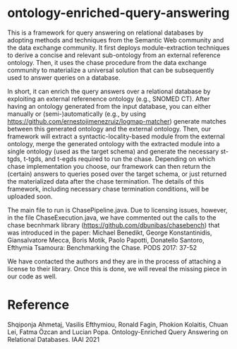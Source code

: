 # ontology-enriched-query-answering

This is a framework for query answering on relational databases by adopting methods and techniques from the Semantic Web community and the data exchange community. 
It first deploys module-extraction techniques to derive a concise and relevant sub-ontology from an external reference ontology. Then, it uses the chase procedure from the data exchange community to materialize a universal solution that can be subsequently used to answer queries on a database. 

In short, it can enrich the query answers over a relational database by exploiting an external referenence ontology (e.g., SNOMED CT). After having an ontology generated from the input database, you can either manually or (semi-)automatically (e.g., by using https://github.com/ernestojimenezruiz/logmap-matcher) generate matches between this generated ontology and the external ontology. Then, our framework will extract a syntactic-locality-based module from the external ontology, merge the generated ontology with the extracted module into a single ontology (used as the target schema) and generate the necessary st-tgds, t-tgds, and t-egds required to run the chase. Depending on which chase implementation you choose, our framework can then return the (certain) answers to queries posed over the target schema, or just returned the materialized data after the chase termination. 
The details of this framework, including necessary chase termination conditions, will be uploaded soon. 

The main file to run is ChasePipeline.java. 
Due to licensing issues, however, in the file ChaseExecution.java, we have commented out the calls to the chase becnhmark library (https://github.com/dbunibas/chasebench) that was introduced in the paper: 
Michael Benedikt, George Konstantinidis, Giansalvatore Mecca, Boris Motik, Paolo Papotti, Donatello Santoro, Efthymia Tsamoura:
Benchmarking the Chase. PODS 2017: 37-52

We have contacted the authors and they are in the process of attaching a license to their library. Once this is done, we will reveal the missing piece in our code as well. 

# Reference

Shqiponja Ahmetaj, Vasilis Efthymiou, Ronald Fagin, Phokion Kolaitis, Chuan Lei, Fatma Özcan and Lucian Popa. Ontology-Enriched Query Answering on Relational Databases. IAAI 2021

